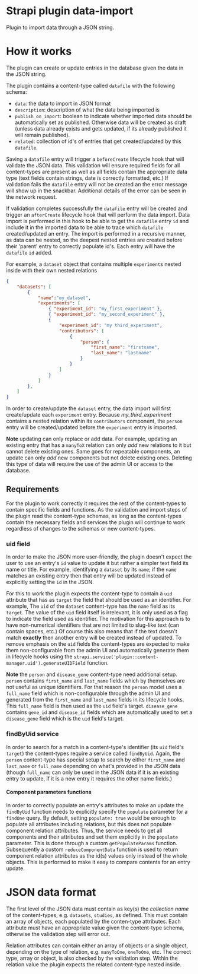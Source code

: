 # Strapi plugin data-import

Plugin to import data through a JSON string.

# How it works

The plugin can create or update entries in the database given the data in the JSON string.

The plugin contains a content-type called `datafile` with the following schema:

- `data`:
    the data to import in JSON format
- `description`:
    description of what the data being imported is
- `publish_on_import`:
    boolean to indicate whether imported data should be automatically set as published. Otherwise data will be created as draft (unless data already exists and gets updated, if its already published it will remain published).
- `related`:
    collection of id's of entries that get created/updated by this `datafile`.

Saving a `datafile` entry will trigger a `beforeCreate` lifecycle hook that will validate the JSON data. This validation will ensure required fields for all content-types are present as well as all fields contain the appropriate data type (text fields contain strings, date is correctly formatted, etc.) If validation fails the `datafile` entry will not be created an the error message will show up in the snackbar. Additional details of the error can be seen in the network request.

If validation completes successfully the `datafile` entry will be created and trigger an `afterCreate` lifecycle hook that will perform the data import. Data import is performed in this hook to be able to get the `datafile` entry `id` and include it in the imported data to be able to trace which `datafile` created/updated an entry. The import is performed in a recursive manner, as data can be nested, so the deepest nested entries are created before their 'parent' entry to correctly populate id's. Each entry will have the `datafile` `id` added.

For example, a `dataset` object that contains multiple `experiment`s nested inside with their own nested relations
```json
{
    "datasets": [
        { 
            "name":"my_dataset",
            "experiments": [
                { "experiment_id": "my_first_experiment" },
                { "experiment_id": "my_second_experiment" },
                {
                    "experiment_id": "my third_experiment",
                    "contributors": [
                        {
                            "person": {
                                "first_name": "firstname",
                                "last_name": "lastname"
                            }
                        }
                    ] 
                }
            ]
        },
    ]
}
```
In order to create/update the `dataset` entry, the data import will first create/update each `experiment` entry. Because *my_third_experiment*  contains a nested relation within its `contributors` component, the `person` entry will be created/updated before the `experiment` entry is imported.

**Note** updating can only replace or add data. For example, updating an existing entry that has a `manyToX` relation can only *add* new relations to it but cannot delete existing ones. Same goes for repeatable components, an update can only *add* new components but not delete existing ones. Deleting this type of data will require the use of the admin UI or access to the database.

## Requirements

For the plugin to work correctly it requires the rest of the content-types to contain specific fields and functions. As the validation and import steps of the plugin read the content-type schemas, as long as the content-types contain the necessary fields and services the plugin will continue to work regardless of changes to the schemas or new content-types.

### uid field

In order to make the JSON more user-friendly, the plugin doesn't expect the user to use an entry's `id` value to update it but rather a simpler text field its name or title. For example, identifying a `dataset` by its `name`; if the `name` matches an existing entry then that entry will be updated instead of explicitly setting the `id` in the JSON.

For this to work the plugin expects the content-type to contain a `uid` attribute that has as `target` the field that should be used as an identifier. For example, The `uid` of the `dataset` content-type has the `name` field as its `target`. The value of the `uid` field itself is irrelevant, it is only used as a flag to indicate the field used as identifier. The motivation for this approach is to have non-numerical identifiers that are not limited to slug-like text (can contain spaces, etc.) Of course this also means that if the text doesn't match **exactly** then another entry will be created instead of updated. To remove emphasis on the `uid` fields the content-types are expected to make them non-configurable from the admin UI and automatically generate them in lifecycle hooks using the `strapi.service('plugin::content-manager.uid').generateUIDField` function.

**Note** the `person` and `disease_gene` content-type need additional setup. `person` contains `first_name` and `last_name` fields which by themselves are not useful as unique identifiers. For that reason the `person` model uses a `full_name` field which is non-configurable through the admin UI and generated from the `first_name` and `last_name` fields in its lifecycle hooks. This `full_name` field is then used as the `uid` field's target. `disease_gene` contains `gene_id` and `disease_id` fields which are automatically used to set a `disease_gene` field which is the `uid` field's target.

### findByUid service

In order to search for a match in a content-type's identifier (its `uid` field's `target`) the content-types require a service called `findByUid`. Again, the `person` content-type has special setup to search by either `first_name` and `last_name` or `full_name` depending on what's provided in the JSON data (though `full_name` can only be used in the JSON data if it is an existing entry to update, if it is a new entry it requires the other name fields.)

#### Component parameters functions

In order to correctly populate an entry's attributes to make an update the `findByUid` function needs to explicitly specify the `populate` parameter for a `findOne` query. By default, setting `populate: true` would be enough to populate all attributes including relations, but this does not populate component relation attributes. Thus, the service needs to get all components and their attributes and set them explicitly in the `populate` parameter. This is done through a custom `getPopulateParams` function. Subsequently a custom `reduceComponentData` function is used to return component relation attributes as the id(s) values only instead of the whole objects. This is performed to make it easy to compare contents for an entry update.

# JSON data format

The first level of the JSON data must contain as key(s) the *collection name* of the content-types, e.g. `datasets`, `studies`, as defined. This must contain an array of objects, each populated by the conten-type attributes. Each attribute must have an appropriate value given the content-type schema, otherwise the validation step will error out.

Relation attributes can contain either an array of objects or a single object, depending on the type of relation, e.g. `manyToOne`, `oneToOne`, etc. The correct type, array or object, is also checked by the validation step. Within the relation value the plugin expects the related content-type nested inside.

